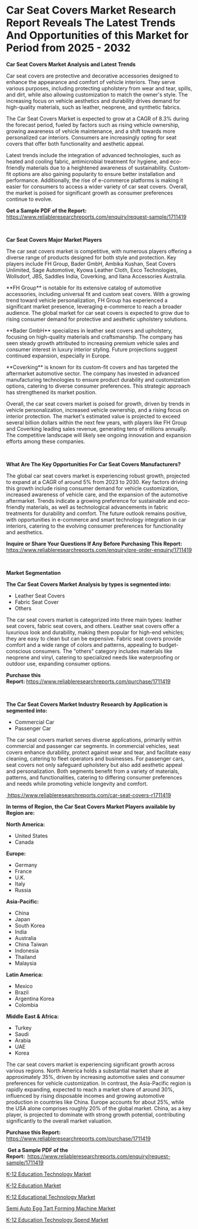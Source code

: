 <p><h1>Car Seat Covers Market Research Report Reveals The Latest Trends And Opportunities of this Market for Period from 2025 - 2032</h1></p><p><strong>Car Seat Covers Market Analysis and Latest Trends</strong></p>
<p><p>Car seat covers are protective and decorative accessories designed to enhance the appearance and comfort of vehicle interiors. They serve various purposes, including protecting upholstery from wear and tear, spills, and dirt, while also allowing customization to match the owner's style. The increasing focus on vehicle aesthetics and durability drives demand for high-quality materials, such as leather, neoprene, and synthetic fabrics.</p><p>The Car Seat Covers Market is expected to grow at a CAGR of 8.3% during the forecast period, fueled by factors such as rising vehicle ownership, growing awareness of vehicle maintenance, and a shift towards more personalized car interiors. Consumers are increasingly opting for seat covers that offer both functionality and aesthetic appeal.</p><p>Latest trends include the integration of advanced technologies, such as heated and cooling fabric, antimicrobial treatment for hygiene, and eco-friendly materials due to a heightened awareness of sustainability. Custom-fit options are also gaining popularity to ensure better installation and performance. Additionally, the rise of e-commerce platforms is making it easier for consumers to access a wider variety of car seat covers. Overall, the market is poised for significant growth as consumer preferences continue to evolve.</p></p>
<p><strong>Get a Sample PDF of the Report:&nbsp;</strong> <a href="https://www.reliableresearchreports.com/enquiry/request-sample/1711419?utm_campaign=37&utm_medium=2&utm_source=Github&utm_content=ia&utm_term=27032025&utm_id=car-seat-covers">https://www.reliableresearchreports.com/enquiry/request-sample/1711419</a></p>
<p>&nbsp;</p>
<p><strong>Car Seat Covers Major Market Players</strong></p>
<p><p>The car seat covers market is competitive, with numerous players offering a diverse range of products designed for both style and protection. Key players include FH Group, Bader GmbH, Ambika Kushan, Seat Covers Unlimited, Sage Automotive, Kyowa Leather Cloth, Exco Technologies, Wollsdorf, JBS, Saddles India, Coverking, and Ilana Accessories Australia.</p><p>**FH Group** is notable for its extensive catalog of automotive accessories, including universal fit and custom seat covers. With a growing trend toward vehicle personalization, FH Group has experienced a significant market presence, leveraging e-commerce to reach a broader audience. The global market for car seat covers is expected to grow due to rising consumer demand for protective and aesthetic upholstery solutions.</p><p>**Bader GmbH** specializes in leather seat covers and upholstery, focusing on high-quality materials and craftsmanship. The company has seen steady growth attributed to increasing premium vehicle sales and consumer interest in luxury interior styling. Future projections suggest continued expansion, especially in Europe.</p><p>**Coverking** is known for its custom-fit covers and has targeted the aftermarket automotive sector. The company has invested in advanced manufacturing technologies to ensure product durability and customization options, catering to diverse consumer preferences. This strategic approach has strengthened its market position.</p><p>Overall, the car seat covers market is poised for growth, driven by trends in vehicle personalization, increased vehicle ownership, and a rising focus on interior protection. The market's estimated value is projected to exceed several billion dollars within the next few years, with players like FH Group and Coverking leading sales revenue, generating tens of millions annually. The competitive landscape will likely see ongoing innovation and expansion efforts among these companies.</p></p>
<p>&nbsp;</p>
<p><strong>What Are The Key Opportunities For Car Seat Covers Manufacturers?</strong></p>
<p><p>The global car seat covers market is experiencing robust growth, projected to expand at a CAGR of around 5% from 2023 to 2030. Key factors driving this growth include rising consumer demand for vehicle customization, increased awareness of vehicle care, and the expansion of the automotive aftermarket. Trends indicate a growing preference for sustainable and eco-friendly materials, as well as technological advancements in fabric treatments for durability and comfort. The future outlook remains positive, with opportunities in e-commerce and smart technology integration in car interiors, catering to the evolving consumer preferences for functionality and aesthetics.</p></p>
<p><strong>Inquire or Share Your Questions If Any Before Purchasing This Report:</strong> <a href="https://www.reliableresearchreports.com/enquiry/pre-order-enquiry/1711419?utm_campaign=37&utm_medium=2&utm_source=Github&utm_content=ia&utm_term=27032025&utm_id=car-seat-covers">https://www.reliableresearchreports.com/enquiry/pre-order-enquiry/1711419</a></p>
<p>&nbsp;</p>
<p><strong>Market Segmentation</strong></p>
<p><strong>The Car Seat Covers Market Analysis by types is segmented into:</strong></p>
<p><ul><li>Leather Seat Covers</li><li>Fabric Seat Cover</li><li>Others</li></ul></p>
<p><p>The car seat covers market is categorized into three main types: leather seat covers, fabric seat covers, and others. Leather seat covers offer a luxurious look and durability, making them popular for high-end vehicles; they are easy to clean but can be expensive. Fabric seat covers provide comfort and a wide range of colors and patterns, appealing to budget-conscious consumers. The "others" category includes materials like neoprene and vinyl, catering to specialized needs like waterproofing or outdoor use, expanding consumer options.</p></p>
<p><strong>Purchase this Report:&nbsp;</strong><a href="https://www.reliableresearchreports.com/purchase/1711419?utm_campaign=37&utm_medium=2&utm_source=Github&utm_content=ia&utm_term=27032025&utm_id=car-seat-covers">https://www.reliableresearchreports.com/purchase/1711419</a></p>
<p>&nbsp;</p>
<p><strong>The Car Seat Covers Market Industry Research by Application is segmented into:</strong></p>
<p><ul><li>Commercial Car</li><li>Passenger Car</li></ul></p>
<p><p>The car seat covers market serves diverse applications, primarily within commercial and passenger car segments. In commercial vehicles, seat covers enhance durability, protect against wear and tear, and facilitate easy cleaning, catering to fleet operators and businesses. For passenger cars, seat covers not only safeguard upholstery but also add aesthetic appeal and personalization. Both segments benefit from a variety of materials, patterns, and functionalities, catering to differing consumer preferences and needs while promoting vehicle longevity and comfort.</p></p>
<p><a href="https://www.reliableresearchreports.com/car-seat-covers-r1711419?utm_campaign=37&utm_medium=2&utm_source=Github&utm_content=ia&utm_term=27032025&utm_id=car-seat-covers">&nbsp;https://www.reliableresearchreports.com/car-seat-covers-r1711419</a></p>
<p><strong>In terms of Region, the Car Seat Covers Market Players available by Region are:</strong></p>
<p>
    <p> <strong> North America: </strong>
        <ul>
            <li>United States</li>
            <li>Canada</li>
        </ul>
        </p> 
    <p> <strong> Europe: </strong>
        <ul>
            <li>Germany</li>
            <li>France</li>
            <li>U.K.</li>
            <li>Italy</li>
            <li>Russia</li>
        </ul>
        </p> 
    <p> <strong> Asia-Pacific: </strong>
        <ul>
            <li>China</li>
            <li>Japan</li>
            <li>South Korea</li>
            <li>India</li>
            <li>Australia</li>
            <li>China Taiwan</li>
            <li>Indonesia</li>
            <li>Thailand</li>
            <li>Malaysia</li>
        </ul>
        </p> 
    <p> <strong> Latin America: </strong>
        <ul>
            <li>Mexico</li>
            <li>Brazil</li>
            <li>Argentina Korea</li>
            <li>Colombia</li>
        </ul>
        </p> 
    <p> <strong> Middle East & Africa: </strong>
        <ul>
            <li>Turkey</li>
            <li>Saudi</li>
            <li>Arabia</li>
            <li>UAE</li>
            <li>Korea</li>
        </ul>
    </p>
    </p>
<p><p>The car seat covers market is experiencing significant growth across various regions. North America holds a substantial market share at approximately 35%, driven by increasing automotive sales and consumer preferences for vehicle customization. In contrast, the Asia-Pacific region is rapidly expanding, expected to reach a market share of around 30%, influenced by rising disposable incomes and growing automotive production in countries like China. Europe accounts for about 25%, while the USA alone comprises roughly 20% of the global market. China, as a key player, is projected to dominate with strong growth potential, contributing significantly to the overall market valuation.</p></p>
<p><strong>Purchase this Report: </strong><a href="https://www.reliableresearchreports.com/purchase/1711419?utm_campaign=37&utm_medium=2&utm_source=Github&utm_content=ia&utm_term=27032025&utm_id=car-seat-covers">https://www.reliableresearchreports.com/purchase/1711419</a></p>
<p>&nbsp;<strong>Get a Sample PDF of the Report:&nbsp;&nbsp;</strong><a href="https://www.reliableresearchreports.com/enquiry/request-sample/1711419?utm_campaign=37&utm_medium=2&utm_source=Github&utm_content=ia&utm_term=27032025&utm_id=car-seat-covers">https://www.reliableresearchreports.com/enquiry/request-sample/1711419</a></p>
<p><strong></strong></p>
<p><p><a href="https://github.com/genayziben/Market-Research-Report-List-1/blob/main/k-12-education-technology-market.md?utm_campaign=37&utm_medium=2&utm_source=Github&utm_content=ia&utm_term=27032025&utm_id=car-seat-covers">K-12 Education Technology Market</a></p><p><a href="https://github.com/saklpelzami95/Market-Research-Report-List-1/blob/main/k-12-education-market.md?utm_campaign=37&utm_medium=2&utm_source=Github&utm_content=ia&utm_term=27032025&utm_id=car-seat-covers">K-12 Education Market</a></p><p><a href="https://github.com/meuskocov/Market-Research-Report-List-1/blob/main/k-12-educational-technology-market.md?utm_campaign=37&utm_medium=2&utm_source=Github&utm_content=ia&utm_term=27032025&utm_id=car-seat-covers">K-12 Educational Technology Market</a></p><p><a href="https://github.com/elitasvimal/Market-Research-Report-List-1/blob/main/semi-auto-egg-tart-forming-machine-market.md?utm_campaign=37&utm_medium=2&utm_source=Github&utm_content=ia&utm_term=27032025&utm_id=car-seat-covers">Semi Auto Egg Tart Forming Machine Market</a></p><p><a href="https://github.com/beroxiluwaya/Market-Research-Report-List-1/blob/main/k-12-education-technology-spend-market.md?utm_campaign=37&utm_medium=2&utm_source=Github&utm_content=ia&utm_term=27032025&utm_id=car-seat-covers">K-12 Education Technology Spend Market</a></p></p>